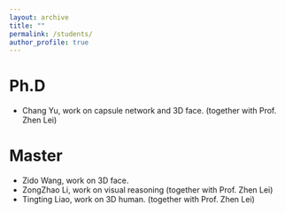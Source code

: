 ```yaml
---
layout: archive
title: ""
permalink: /students/
author_profile: true
---
```



Ph.D
======
* Chang Yu, work on capsule network and 3D face. (together with Prof. Zhen Lei)

Master
======
* Zido Wang, work on 3D face.
* ZongZhao Li, work on visual reasoning (together with Prof. Zhen Lei)
* Tingting Liao, work on 3D human. (together with Prof. Zhen Lei)
